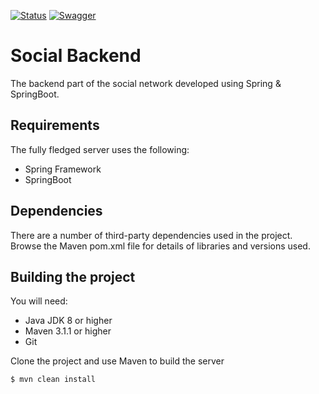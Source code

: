 [![Status](https://img.shields.io/endpoint?style=for-the-badge&url=https%3A%2F%2Fxpolr.space%2Fapi%2Fservice%2Fsocial%2Fshieldsio%2F)](https://social.xpolr.space/api)
[![Swagger](https://img.shields.io/badge/-Swagger-%23Clojure?style=for-the-badge&logo=swagger&logoColor=white)](https://social.xpolr.space/swagger-ui.html)

# Social Backend
The backend part of the social network developed using Spring & SpringBoot.

## Requirements

The fully fledged server uses the following:

* Spring Framework
* SpringBoot

## Dependencies
There are a number of third-party dependencies used in the project. Browse the Maven pom.xml file for details of libraries and versions used.

## Building the project
You will need:

*	Java JDK 8 or higher
*	Maven 3.1.1 or higher
*	Git

Clone the project and use Maven to build the server

	$ mvn clean install

